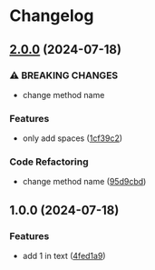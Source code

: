# Changelog

## [2.0.0](https://github.com/Ikhsan892/learn-versioning/compare/v1.0.0...v2.0.0) (2024-07-18)


### ⚠ BREAKING CHANGES

* change method name

### Features

* only add spaces ([1cf39c2](https://github.com/Ikhsan892/learn-versioning/commit/1cf39c2cf34c4fb5ac457245dde67c5216b8aeae))


### Code Refactoring

* change method name ([95d9cbd](https://github.com/Ikhsan892/learn-versioning/commit/95d9cbd7a19e965db07057f349fed07ca757d827))

## 1.0.0 (2024-07-18)


### Features

* add 1 in text ([4fed1a9](https://github.com/Ikhsan892/learn-versioning/commit/4fed1a9116c76796174c12946181f2f9ac179285))
